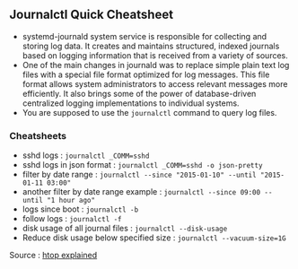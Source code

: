 ## Journalctl Quick Cheatsheet

- systemd-journald system service is responsible for collecting and storing log data. It creates and maintains
structured, indexed journals based on logging information that is received from a variety of sources.
- One of the main changes in journald was to replace simple plain text log files with a special file format optimized for log messages. This file format allows system administrators to access relevant messages more efficiently. It also brings some of the power of database-driven centralized logging implementations to individual systems.
- You are supposed to use the `journalctl` command to query log files.

### Cheatsheets

- sshd logs : `journalctl _COMM=sshd`
- sshd logs in json format : `journalctl _COMM=sshd -o json-pretty`
- filter by date range : `journalctl --since "2015-01-10" --until "2015-01-11 03:00"`
- another filter by date range example : `journalctl --since 09:00 --until "1 hour ago"`
- logs since boot : `journalctl -b`
- follow logs : `journalctl -f`
- disk usage of all journal files : `journalctl --disk-usage`
- Reduce disk usage below specified size : `journalctl --vacuum-size=1G`

Source : [htop explained](https://peteris.rocks/blog/htop/)
